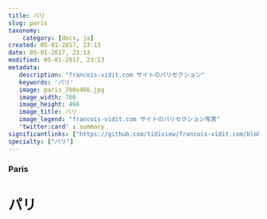 ```yaml
---
title: パリ
slug: paris
taxonomy:
    category: [docs, ja]
created: 05-01-2017, 23:13
date: 05-01-2017, 23:13
modified: 05-01-2017, 23:13
metadata:
   description: "francois-vidit.com サイトのパリセクション"
   keywords: 'パリ'
   image: paris_700x466.jpg
   image_width: 700
   image_height: 466
   image_title: パリ
   image_legend: "francois-vidit.com サイトのパリセクション写真"
   'twitter:card' : summary
significantlinks: ["https://github.com/tidiview/francois-vidit.com/blob/develop/user/sites/docs/pages/01.home/01.paris/chapter.ja.md"]
specialty: ["パリ"]
---
```

### Paris

# パリ